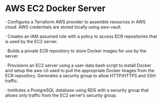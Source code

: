 # AWS EC2 Docker Server

· Configures a Terraform AWS provider to assemble resources in AWS cloud. AWS credentials are stored locally using aws-vault.

· Creates an IAM assumed role with a policy to access ECR repositories that is used by the EC2 server.

· Builds a private ECR repository to store Docker images for use by the server.

· Provisions an EC2 server using a user-data bash script to install Docker and setup the aws-cli used to pull the appropriate Docker images from the ECR repository. Generates a security group to allow HTTP/HTTPS and SSH traffic.

· Institutes a PostgreSQL database using RDS with a security group that allows only traffic from the EC2 server’s security group.
